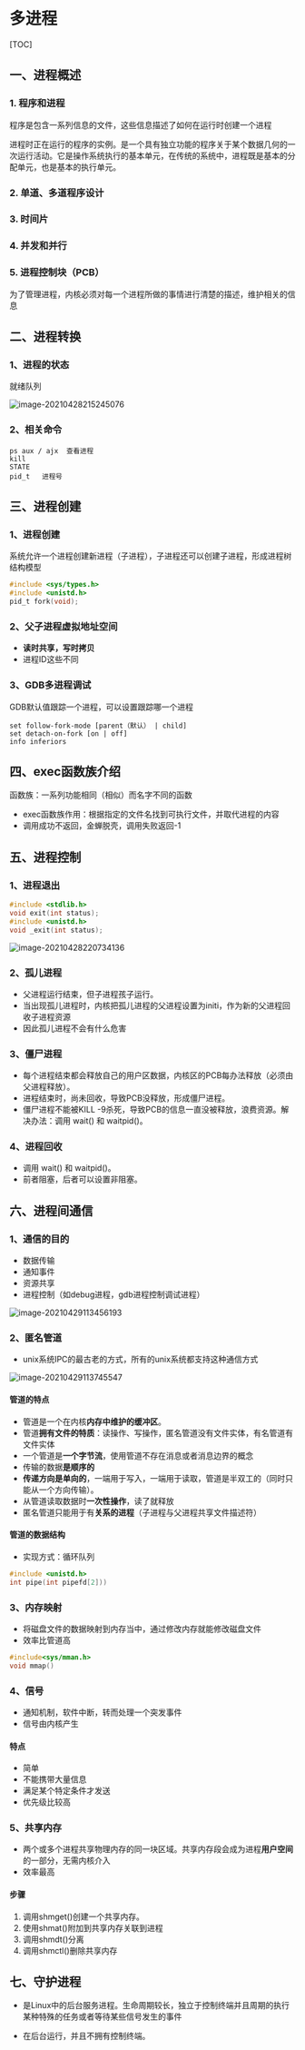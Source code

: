 # 多进程

[TOC]

## 一、进程概述

### 1. 程序和进程

程序是包含一系列信息的文件，这些信息描述了如何在运行时创建一个进程

进程时正在运行的程序的实例。是一个具有独立功能的程序关于某个数据几何的一次运行活动。它是操作系统执行的基本单元，在传统的系统中，进程既是基本的分配单元，也是基本的执行单元。

### 2. 单道、多道程序设计

### 3. 时间片

### 4. 并发和并行

### 5. 进程控制块（PCB）

为了管理进程，内核必须对每一个进程所做的事情进行清楚的描述，维护相关的信息

## 二、进程转换

### 1、进程的状态

就绪队列

![image-20210428215245076](C:\Users\qiubin\AppData\Roaming\Typora\typora-user-images\image-20210428215245076.png)

### 2、相关命令

```shell
ps aux / ajx  查看进程
kill
STATE
pid_t	进程号
```

## 三、进程创建

### 1、进程创建

系统允许一个进程创建新进程（子进程），子进程还可以创建子进程，形成进程树结构模型

```c
#include <sys/types.h>
#include <unistd.h>
pid_t fork(void);
```

### 2、父子进程虚拟地址空间

- **读时共享，写时拷贝**
- 进程ID这些不同

### 3、GDB多进程调试

GDB默认值跟踪一个进程，可以设置跟踪哪一个进程

```shell
set follow-fork-mode [parent（默认） | child]
set detach-on-fork [on | off]
info inferiors
```

## 四、exec函数族介绍

函数族：一系列功能相同（相似）而名字不同的函数

- exec函数族作用：根据指定的文件名找到可执行文件，并取代进程的内容
- 调用成功不返回，金蝉脱壳，调用失败返回-1

## 五、进程控制

### 1、进程退出

```c
#include <stdlib.h>
void exit(int status);
#include <unistd.h>
void _exit(int status);
```



![image-20210428220734136](C:\Users\qiubin\AppData\Roaming\Typora\typora-user-images\image-20210428220734136.png)

### 2、孤儿进程

- 父进程运行结束，但子进程孩子运行。
- 当出现孤儿进程时，内核把孤儿进程的父进程设置为initi，作为新的父进程回收子进程资源
- 因此孤儿进程不会有什么危害

### 3、僵尸进程

- 每个进程结束都会释放自己的用户区数据，内核区的PCB每办法释放（必须由父进程释放）。
- 进程结束时，尚未回收，导致PCB没释放，形成僵尸进程。
- 僵尸进程不能被KILL -9杀死，导致PCB的信息一直没被释放，浪费资源。解决办法：调用 wait() 和 waitpid()。

### 4、进程回收

- 调用 wait() 和 waitpid()。
- 前者阻塞，后者可以设置非阻塞。

## 六、进程间通信

### 1、通信的目的

- 数据传输
- 通知事件
- 资源共享
- 进程控制（如debug进程，gdb进程控制调试进程）

![image-20210429113456193](C:\Users\qiubin\AppData\Roaming\Typora\typora-user-images\image-20210429113456193.png)

### 2、匿名管道

- unix系统IPC的最古老的方式，所有的unix系统都支持这种通信方式

![image-20210429113745547](C:\Users\qiubin\AppData\Roaming\Typora\typora-user-images\image-20210429113745547.png)

#### 管道的特点

- 管道是一个在内核**内存中维护的缓冲区**。
- 管道**拥有文件的特质**：读操作、写操作，匿名管道没有文件实体，有名管道有文件实体
- 一个管道是**一个字节流**，使用管道不存在消息或者消息边界的概念
- 传输的数据**是顺序的**
- **传递方向是单向的**，一端用于写入，一端用于读取，管道是半双工的（同时只能从一个方向传输）。
- 从管道读取数据时**一次性操作**，读了就释放
- 匿名管道只能用于有**关系的进程**（子进程与父进程共享文件描述符）

#### 管道的数据结构

- 实现方式：循环队列

```c
#include <unistd.h>
int pipe(int pipefd[2]))
```

### 3、内存映射

- 将磁盘文件的数据映射到内存当中，通过修改内存就能修改磁盘文件
- 效率比管道高

```c
#include<sys/mman.h>
void mmap()
```

### 4、信号

- 通知机制，软件中断，转而处理一个突发事件
- 信号由内核产生

#### 特点

- 简单
- 不能携带大量信息
- 满足某个特定条件才发送
- 优先级比较高

### 5、共享内存

- 两个或多个进程共享物理内存的同一块区域。共享内存段会成为进程**用户空间**的一部分，无需内核介入
- 效率最高

#### 步骤

1. 调用shmget()创建一个共享内存。
2. 使用shmat()附加到共享内存关联到进程
3. 调用shmdt()分离
4. 调用shmctl()删除共享内存

## 七、守护进程

- 是Linux中的后台服务进程。生命周期较长，独立于控制终端并且周期的执行某种特殊的任务或者等待某些信号发生的事件

- 在后台运行，并且不拥有控制终端。

  